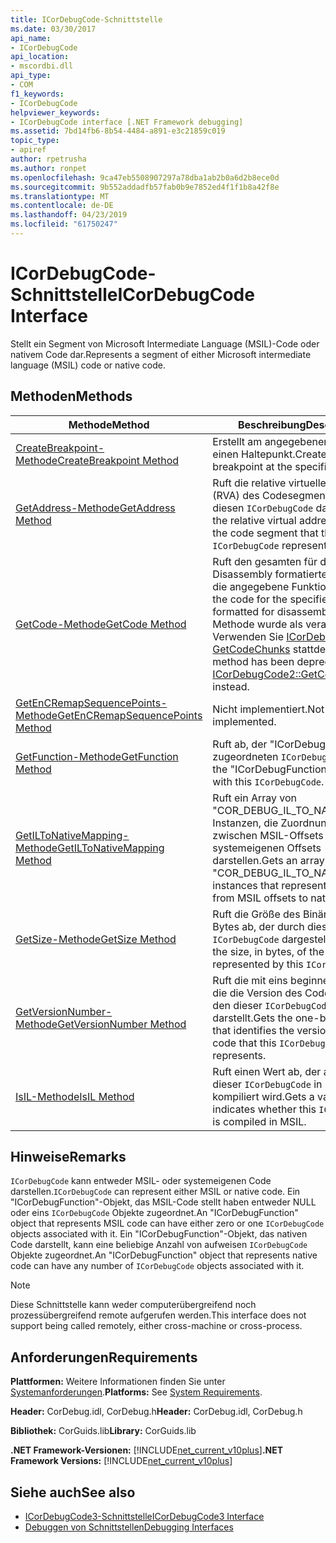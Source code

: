 ```yaml
---
title: ICorDebugCode-Schnittstelle
ms.date: 03/30/2017
api_name:
- ICorDebugCode
api_location:
- mscordbi.dll
api_type:
- COM
f1_keywords:
- ICorDebugCode
helpviewer_keywords:
- ICorDebugCode interface [.NET Framework debugging]
ms.assetid: 7bd14fb6-8b54-4484-a891-e3c21859c019
topic_type:
- apiref
author: rpetrusha
ms.author: ronpet
ms.openlocfilehash: 9ca47eb5508907297a78dba1ab2b0a6d2b8ece0d
ms.sourcegitcommit: 9b552addadfb57fab0b9e7852ed4f1f1b8a42f8e
ms.translationtype: MT
ms.contentlocale: de-DE
ms.lasthandoff: 04/23/2019
ms.locfileid: "61750247"
---
```

# <a name="icordebugcode-interface"></a><span data-ttu-id="765ce-102">ICorDebugCode-Schnittstelle</span><span class="sxs-lookup"><span data-stu-id="765ce-102">ICorDebugCode Interface</span></span>

<span data-ttu-id="765ce-103">Stellt ein Segment von Microsoft Intermediate Language (MSIL)-Code oder nativem Code dar.</span><span class="sxs-lookup"><span data-stu-id="765ce-103">Represents a segment of either Microsoft intermediate language (MSIL) code or native code.</span></span>  
  
## <a name="methods"></a><span data-ttu-id="765ce-104">Methoden</span><span class="sxs-lookup"><span data-stu-id="765ce-104">Methods</span></span>  
  
|<span data-ttu-id="765ce-105">Methode</span><span class="sxs-lookup"><span data-stu-id="765ce-105">Method</span></span>|<span data-ttu-id="765ce-106">Beschreibung</span><span class="sxs-lookup"><span data-stu-id="765ce-106">Description</span></span>|  
|------------|-----------------|  
|[<span data-ttu-id="765ce-107">CreateBreakpoint-Methode</span><span class="sxs-lookup"><span data-stu-id="765ce-107">CreateBreakpoint Method</span></span>](../../../../docs/framework/unmanaged-api/debugging/icordebugcode-createbreakpoint-method.md)|<span data-ttu-id="765ce-108">Erstellt am angegebenen Offset einen Haltepunkt.</span><span class="sxs-lookup"><span data-stu-id="765ce-108">Creates a breakpoint at the specified offset.</span></span>|  
|[<span data-ttu-id="765ce-109">GetAddress-Methode</span><span class="sxs-lookup"><span data-stu-id="765ce-109">GetAddress Method</span></span>](../../../../docs/framework/unmanaged-api/debugging/icordebugcode-getaddress-method.md)|<span data-ttu-id="765ce-110">Ruft die relative virtuelle Adresse (RVA) des Codesegments ab, das diesen `ICorDebugCode` darstellt.</span><span class="sxs-lookup"><span data-stu-id="765ce-110">Gets the relative virtual address (RVA) of the code segment that this `ICorDebugCode` represents.</span></span>|  
|[<span data-ttu-id="765ce-111">GetCode-Methode</span><span class="sxs-lookup"><span data-stu-id="765ce-111">GetCode Method</span></span>](../../../../docs/framework/unmanaged-api/debugging/icordebugcode-getcode-method.md)|<span data-ttu-id="765ce-112">Ruft den gesamten für die Disassembly formatierten Code für die angegebene Funktion ab.</span><span class="sxs-lookup"><span data-stu-id="765ce-112">Gets all the code for the specified function, formatted for disassembly.</span></span> <span data-ttu-id="765ce-113">Diese Methode wurde als veraltet markiert; Verwenden Sie [ICorDebugCode2:: GetCodeChunks](../../../../docs/framework/unmanaged-api/debugging/icordebugcode2-getcodechunks-method.md) stattdessen.</span><span class="sxs-lookup"><span data-stu-id="765ce-113">This method has been deprecated; use [ICorDebugCode2::GetCodeChunks](../../../../docs/framework/unmanaged-api/debugging/icordebugcode2-getcodechunks-method.md) instead.</span></span>|  
|[<span data-ttu-id="765ce-114">GetEnCRemapSequencePoints-Methode</span><span class="sxs-lookup"><span data-stu-id="765ce-114">GetEnCRemapSequencePoints Method</span></span>](../../../../docs/framework/unmanaged-api/debugging/icordebugcode-getencremapsequencepoints-method.md)|<span data-ttu-id="765ce-115">Nicht implementiert.</span><span class="sxs-lookup"><span data-stu-id="765ce-115">Not implemented.</span></span>|  
|[<span data-ttu-id="765ce-116">GetFunction-Methode</span><span class="sxs-lookup"><span data-stu-id="765ce-116">GetFunction Method</span></span>](../../../../docs/framework/unmanaged-api/debugging/icordebugcode-getfunction-method.md)|<span data-ttu-id="765ce-117">Ruft ab, der "ICorDebugFunction" zugeordneten `ICorDebugCode`.</span><span class="sxs-lookup"><span data-stu-id="765ce-117">Gets the "ICorDebugFunction" associated with this `ICorDebugCode`.</span></span>|  
|[<span data-ttu-id="765ce-118">GetILToNativeMapping-Methode</span><span class="sxs-lookup"><span data-stu-id="765ce-118">GetILToNativeMapping Method</span></span>](../../../../docs/framework/unmanaged-api/debugging/icordebugcode-getiltonativemapping-method.md)|<span data-ttu-id="765ce-119">Ruft ein Array von "COR_DEBUG_IL_TO_NATIVE_MAP"-Instanzen, die Zuordnungen zwischen MSIL-Offsets und systemeigenen Offsets darstellen.</span><span class="sxs-lookup"><span data-stu-id="765ce-119">Gets an array of "COR_DEBUG_IL_TO_NATIVE_MAP" instances that represent mappings from MSIL offsets to native offsets.</span></span>|  
|[<span data-ttu-id="765ce-120">GetSize-Methode</span><span class="sxs-lookup"><span data-stu-id="765ce-120">GetSize Method</span></span>](../../../../docs/framework/unmanaged-api/debugging/icordebugcode-getsize-method.md)|<span data-ttu-id="765ce-121">Ruft die Größe des Binärcodes in Bytes ab, der durch diesen `ICorDebugCode` dargestellt wird.</span><span class="sxs-lookup"><span data-stu-id="765ce-121">Gets the size, in bytes, of the binary code represented by this `ICorDebugCode`.</span></span>|  
|[<span data-ttu-id="765ce-122">GetVersionNumber-Methode</span><span class="sxs-lookup"><span data-stu-id="765ce-122">GetVersionNumber Method</span></span>](../../../../docs/framework/unmanaged-api/debugging/icordebugcode-getversionnumber-method.md)|<span data-ttu-id="765ce-123">Ruft die mit eins beginnende Zahl ab, die die Version des Codes angibt, den dieser `ICorDebugCode` darstellt.</span><span class="sxs-lookup"><span data-stu-id="765ce-123">Gets the one-based number that identifies the version of the code that this `ICorDebugCode` represents.</span></span>|  
|[<span data-ttu-id="765ce-124">IsIL-Methode</span><span class="sxs-lookup"><span data-stu-id="765ce-124">IsIL Method</span></span>](../../../../docs/framework/unmanaged-api/debugging/icordebugcode-isil-method.md)|<span data-ttu-id="765ce-125">Ruft einen Wert ab, der angibt, ob dieser `ICorDebugCode` in MSIL kompiliert wird.</span><span class="sxs-lookup"><span data-stu-id="765ce-125">Gets a value that indicates whether this `ICorDebugCode` is compiled in MSIL.</span></span>|  
  
## <a name="remarks"></a><span data-ttu-id="765ce-126">Hinweise</span><span class="sxs-lookup"><span data-stu-id="765ce-126">Remarks</span></span>  
 <span data-ttu-id="765ce-127">`ICorDebugCode` kann entweder MSIL- oder systemeigenen Code darstellen.</span><span class="sxs-lookup"><span data-stu-id="765ce-127">`ICorDebugCode` can represent either MSIL or native code.</span></span> <span data-ttu-id="765ce-128">Ein "ICorDebugFunction"-Objekt, das MSIL-Code stellt haben entweder NULL oder eins `ICorDebugCode` Objekte zugeordnet.</span><span class="sxs-lookup"><span data-stu-id="765ce-128">An "ICorDebugFunction" object that represents MSIL code can have either zero or one `ICorDebugCode` objects associated with it.</span></span> <span data-ttu-id="765ce-129">Ein "ICorDebugFunction"-Objekt, das nativen Code darstellt, kann eine beliebige Anzahl von aufweisen `ICorDebugCode` Objekte zugeordnet.</span><span class="sxs-lookup"><span data-stu-id="765ce-129">An "ICorDebugFunction" object that represents native code can have any number of `ICorDebugCode` objects associated with it.</span></span>  
  
> [!NOTE]
>  <span data-ttu-id="765ce-130">Diese Schnittstelle kann weder computerübergreifend noch prozessübergreifend remote aufgerufen werden.</span><span class="sxs-lookup"><span data-stu-id="765ce-130">This interface does not support being called remotely, either cross-machine or cross-process.</span></span>  
  
## <a name="requirements"></a><span data-ttu-id="765ce-131">Anforderungen</span><span class="sxs-lookup"><span data-stu-id="765ce-131">Requirements</span></span>  
 <span data-ttu-id="765ce-132">**Plattformen:** Weitere Informationen finden Sie unter [Systemanforderungen](../../../../docs/framework/get-started/system-requirements.md).</span><span class="sxs-lookup"><span data-stu-id="765ce-132">**Platforms:** See [System Requirements](../../../../docs/framework/get-started/system-requirements.md).</span></span>  
  
 <span data-ttu-id="765ce-133">**Header:** CorDebug.idl, CorDebug.h</span><span class="sxs-lookup"><span data-stu-id="765ce-133">**Header:** CorDebug.idl, CorDebug.h</span></span>  
  
 <span data-ttu-id="765ce-134">**Bibliothek:** CorGuids.lib</span><span class="sxs-lookup"><span data-stu-id="765ce-134">**Library:** CorGuids.lib</span></span>  
  
 <span data-ttu-id="765ce-135">**.NET Framework-Versionen:** [!INCLUDE[net_current_v10plus](../../../../includes/net-current-v10plus-md.md)]</span><span class="sxs-lookup"><span data-stu-id="765ce-135">**.NET Framework Versions:** [!INCLUDE[net_current_v10plus](../../../../includes/net-current-v10plus-md.md)]</span></span>  
  
## <a name="see-also"></a><span data-ttu-id="765ce-136">Siehe auch</span><span class="sxs-lookup"><span data-stu-id="765ce-136">See also</span></span>

- [<span data-ttu-id="765ce-137">ICorDebugCode3-Schnittstelle</span><span class="sxs-lookup"><span data-stu-id="765ce-137">ICorDebugCode3 Interface</span></span>](../../../../docs/framework/unmanaged-api/debugging/icordebugcode3-interface.md)
- [<span data-ttu-id="765ce-138">Debuggen von Schnittstellen</span><span class="sxs-lookup"><span data-stu-id="765ce-138">Debugging Interfaces</span></span>](../../../../docs/framework/unmanaged-api/debugging/debugging-interfaces.md)
